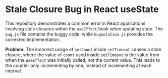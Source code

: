 # Stale Closure Bug in React useState
This repository demonstrates a common error in React applications involving stale closures within the `useEffect` hook when updating state.  The `bug.js` file contains the buggy code, while `bugSolution.js` provides the corrected implementation.

**Problem:**
The incorrect usage of `setCount` inside `setTimeout` causes a stale closure, where the value of `count` used inside `setTimeout` is the value from when the `useEffect` was initially called, not the current value. This leads to the counter only incrementing by one, instead of incrementing at each interval.